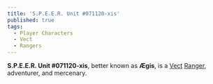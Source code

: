 ```yaml
---
title: 'S.P.E.E.R. Unit #071120-xis'
published: true
tags:
  - Player Characters
  - Vect
  - Rangers
---
```


**S.P.E.E.R. Unit #071120-xis**, better known as **Ægis**, is a [Vect](/compendium/Vect) [Ranger](/compendium/Ranger), adventurer, and mercenary.
